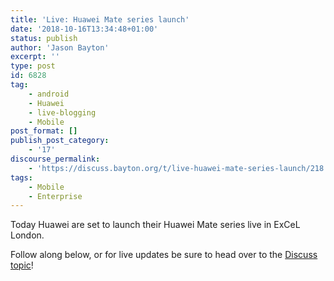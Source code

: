```yaml
---
title: 'Live: Huawei Mate series launch'
date: '2018-10-16T13:34:48+01:00'
status: publish
author: 'Jason Bayton'
excerpt: ''
type: post
id: 6828
tag:
    - android
    - Huawei
    - live-blogging
    - Mobile
post_format: []
publish_post_category:
    - '17'
discourse_permalink:
    - 'https://discuss.bayton.org/t/live-huawei-mate-series-launch/218'
tags:
    - Mobile
    - Enterprise
---
```

Today Huawei are set to launch their Huawei Mate series live in ExCeL London.

Follow along below, or for live updates be sure to head over to the [Discuss topic](https://discuss.bayton.org/t/live-huawei-mate-series-launch/218)!